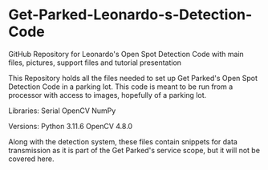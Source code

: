 # Get-Parked-Leonardo-s-Detection-Code
GitHub Repository for Leonardo's Open Spot Detection Code with main files, pictures, support files and tutorial presentation

This Repository holds all the files needed to set up Get Parked's Open Spot Detection Code in a parking lot.
This code is meant to be run from a processor with access to images, hopefully of a parking lot.

Libraries:
  Serial
  OpenCV
  NumPy
  
Versions:
  Python 3.11.6
  OpenCV 4.8.0

  Along with the detection system, these files contain snippets for data transmission as it is part of the Get Parked's service scope, but it will not
  be covered here.
